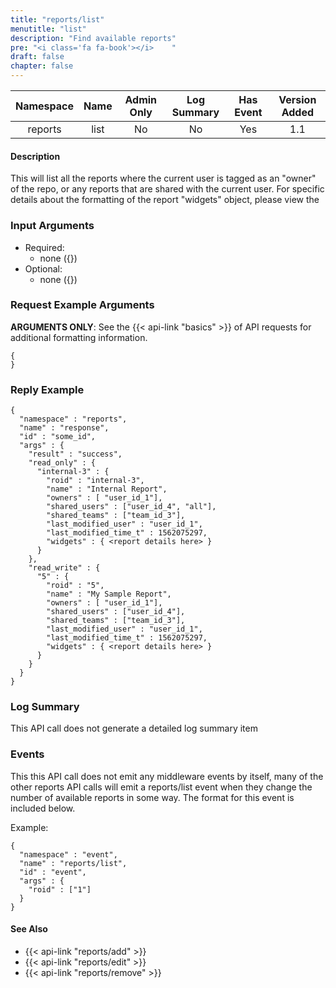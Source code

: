 ```yaml
---
title: "reports/list"
menutitle: "list"
description: "Find available reports"
pre: "<i class='fa fa-book'></i>	"
draft: false
chapter: false
---
```


| Namespace | Name | Admin Only | Log Summary | Has Event | Version Added
|:----------------:|:--------:|:--------:|:--------:|:--------:|:---:|
| reports | list | No | No | Yes | 1.1 |

#### Description
This will list all the reports where the current user is tagged as an "owner" of the repo, or any reports that are shared with the current user. For specific details about the formatting of the report "widgets" object, please view the 

### Input Arguments
* Required:
   * none ({})
* Optional:
   * none ({})


### Request Example Arguments
**ARGUMENTS ONLY**: See the {{< api-link "basics" >}} of API requests for additional formatting information.

```
{
}
```

### Reply Example
```
{
  "namespace" : "reports",
  "name" : "response",
  "id" : "some_id",
  "args" : {
    "result" : "success",
    "read_only" : {
      "internal-3" : {
        "roid" : "internal-3",
        "name" : "Internal Report",
        "owners" : [ "user_id_1"],
        "shared_users" : ["user_id_4", "all"],
        "shared_teams" : ["team_id_3"],
        "last_modified_user" : "user_id_1",
        "last_modified_time_t" : 1562075297,
        "widgets" : { <report details here> }
      }
    },
    "read_write" : {
      "5" : {
        "roid" : "5",
        "name" : "My Sample Report",
        "owners" : [ "user_id_1"],
        "shared_users" : ["user_id_4"],
        "shared_teams" : ["team_id_3"],
        "last_modified_user" : "user_id_1",
        "last_modified_time_t" : 1562075297,
        "widgets" : { <report details here> }
      }
    }
  }
}
```
### Log Summary
This API call does not generate a detailed log summary item

### Events
This this API call does not emit any middleware events by itself, many of the other reports API calls will emit a reports/list event when they change the number of available reports in some way. The format for this event is included below.

Example:
```
{
  "namespace" : "event",
  "name" : "reports/list",
  "id" : "event",
  "args" : {
    "roid" : ["1"]
  }
}
```

#### See Also
* {{< api-link "reports/add" >}}
* {{< api-link "reports/edit" >}}
* {{< api-link "reports/remove" >}}
